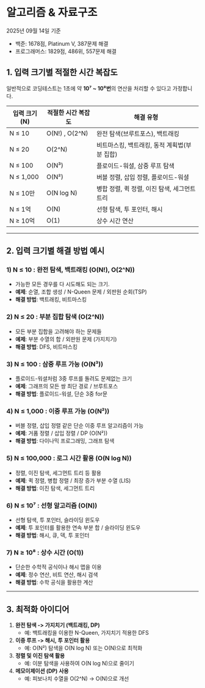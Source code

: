 # 알고리즘 & 자료구조

2025년 09월 14일 기준

- 백준: 1678점, Platinum V, 387문제 해결
- 프로그래머스: 1829점, 486위, 557문제 해결

## **1. 입력 크기별 적절한 시간 복잡도**

일반적으로 코딩테스트는 1초에 약 **10⁷ ~ 10⁸번**의 연산을 처리할 수 있다고 가정합니다.

| 입력 크기(N) | 적절한 시간 복잡도 | 해결 유형                                    |
| ------------ | ------------------ | -------------------------------------------- |
| N ≤ 10       | O(N!) , O(2^N)     | 완전 탐색(브루트포스), 백트래킹              |
| N ≤ 20       | O(2^N)             | 비트마스킹, 백트래킹, 동적 계획법(부분 집합) |
| N ≤ 100      | O(N³)              | 플로이드-워셜, 삼중 루프 탐색                |
| N ≤ 1,000    | O(N²)              | 버블 정렬, 삽입 정렬, 플로이드-워셜          |
| N ≤ 10만     | O(N log N)         | 병합 정렬, 퀵 정렬, 이진 탐색, 세그먼트 트리 |
| N ≤ 1억      | O(N)               | 선형 탐색, 투 포인터, 해시                   |
| N ≥ 10억     | O(1)               | 상수 시간 연산                               |

---

## **2. 입력 크기별 해결 방법 예시**

### **1) N ≤ 10 : 완전 탐색, 백트래킹 (O(N!), O(2^N))**

- 가능한 모든 경우를 다 시도해도 되는 크기.
- **예제**: 순열, 조합 생성 / N-Queen 문제 / 외판원 순회(TSP)
- **해결 방법**: 백트래킹, 비트마스킹

### **2) N ≤ 20 : 부분 집합 탐색 (O(2^N))**

- 모든 부분 집합을 고려해야 하는 문제들
- **예제**: 부분 수열의 합 / 외판원 문제 (가지치기)
- **해결 방법**: DFS, 비트마스킹

### **3) N ≤ 100 : 삼중 루프 가능 (O(N³))**

- 플로이드-워셜처럼 3중 루프를 돌려도 문제없는 크기
- **예제**: 그래프의 모든 쌍 최단 경로 / 브루트포스
- **해결 방법**: 플로이드-워셜, 단순 3중 for문

### **4) N ≤ 1,000 : 이중 루프 가능 (O(N²))**

- 버블 정렬, 삽입 정렬 같은 단순 이중 루프 알고리즘이 가능
- **예제**: 거품 정렬 / 삽입 정렬 / DP (O(N²))
- **해결 방법**: 다이나믹 프로그래밍, 그래프 탐색

### **5) N ≤ 100,000 : 로그 시간 활용 (O(N log N))**

- 정렬, 이진 탐색, 세그먼트 트리 등 활용
- **예제**: 퀵 정렬, 병합 정렬 / 최장 증가 부분 수열 (LIS)
- **해결 방법**: 이진 탐색, 세그먼트 트리

### **6) N ≤ 10⁷ : 선형 알고리즘 (O(N))**

- 선형 탐색, 투 포인터, 슬라이딩 윈도우
- **예제**: 투 포인터를 활용한 연속 부분 합 / 슬라이딩 윈도우
- **해결 방법**: 해시, 큐, 덱, 투 포인터

### **7) N ≥ 10⁸ : 상수 시간 (O(1))**

- 단순한 수학적 공식이나 해시 맵을 이용
- **예제**: 정수 연산, 비트 연산, 해시 검색
- **해결 방법**: 수학 공식을 활용한 계산

---

## **3. 최적화 아이디어**

1. **완전 탐색 -> 가지치기 (백트래킹, DP)**
   - 예: 백트래킹을 이용한 N-Queen, 가지치기 적용한 DFS
2. **이중 루프 -> 해시, 투 포인터 활용**
   - 예: O(N²) 탐색을 O(N log N) 또는 O(N)으로 최적화
3. **정렬 및 이진 탐색 활용**
   - 예: 이분 탐색을 사용하여 O(N log N)으로 줄이기
4. **메모이제이션 (DP) 사용**
   - 예: 피보나치 수열을 O(2^N) → O(N)으로 개선
